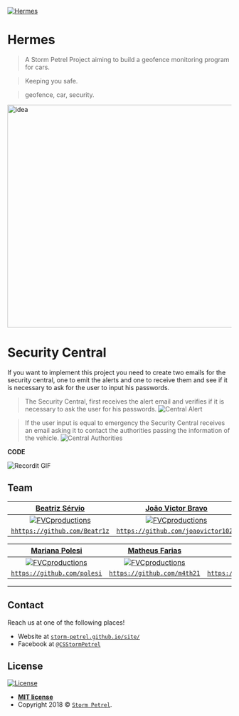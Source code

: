 <a href="https://storm-petrel.github.io/site/"><img src="https://raw.githubusercontent.com/Storm-Petrel/Hermes/master/Media/logo.png" title="Hermes" alt="Hermes"></a>

# Hermes

> A Storm Petrel Project aiming to build a geofence monitoring program for cars.

> Keeping you safe.

> geofence, car, security.

<img src="https://raw.githubusercontent.com/Storm-Petrel/Hermes/master/Media/hermes.gif" title="Idea" alt="idea" height="500" width="600">

# Security Central
If you want to implement this project you need to create two emails for the security central, one to emit the alerts and one to receive them and see if it is necessary to ask for the user to input his passwords.

>The Security Central, first receives the alert email and verifies if it is necessary to ask the user for his passwords.
![Central Alert](https://raw.githubusercontent.com/Storm-Petrel/Hermes/master/Media/Central-Alerta.gif)

>If the user input is equal to emergency the Security Central receives an email asking it to contact the authorities passing the information of the vehicle.
![Central Authorities](https://raw.githubusercontent.com/Storm-Petrel/Hermes/master/Media/Central-Autoridades.gif)

**CODE**

![Recordit GIF](http://g.recordit.co/Rw5bXM5S20.gif)


## Team

| <a href="https://github.com/Beatr1z" target="_blank">**Beatriz Sérvio**</a> | <a href="https://github.com/joaovictor1020" target="_blank">**João Victor Bravo**</a> | <a href="https://github.com/leon13344" target="_blank">**Leonardo Rodrigues**</a> |
| :---: |:---:| :---:|
| [![FVCproductions](https://avatars1.githubusercontent.com/u/40302576?v=3&s=200)](https://github.com/Beatr1z)    | [![FVCproductions](https://avatars0.githubusercontent.com/u/39501506?v=3&s=200)](https://github.com/joaovictor1020) | [![FVCproductions](https://avatars3.githubusercontent.com/u/40325429?v=3&s=200)](http://fvcproductions.com)  |
| <a href="https://github.com/Beatr1z" target="_blank">`hhttps://github.com/Beatr1z`</a> | <a href="https://github.com/joaovictor1020" target="_blank">`https://github.com/joaovictor1020`</a> | <a href="https://github.com/leon13344" target="_blank">`https://github.com/leon13344`</a> |

| <a href="https://github.com/polesi" target="_blank">**Mariana Polesi**</a> | <a href="https://github.com/m4th21" target="_blank">**Matheus Farias**</a> | <a href="https://github.com/tiagovalenca" target="_blank">**Tiago Valença**</a> |
| :---: |:---:| :---:|
| [![FVCproductions](https://avatars2.githubusercontent.com/u/40322420?v=3&s=200)](http://fvcproductions.com)    | [![FVCproductions](https://avatars0.githubusercontent.com/u/38105118?v=3&s=200)](https://github.com/m4th21) | [![FVCproductions](https://avatars2.githubusercontent.com/u/36921610?v=3&s=200)](https://github.com/tiagovalenca)  |
| <a href="https://github.com/polesi" target="_blank">`https://github.com/polesi`</a> | <a href="https://github.com/m4th21" target="_blank">`https://github.com/m4th21`</a> | <a href="https://github.com/tiagovalenca" target="_blank">`https://github.com/tiagovalenca`</a> |

---

## Contact

Reach us at one of the following places!

- Website at <a href="https://storm-petrel.github.io/site/" target="_blank">`storm-petrel.github.io/site/`</a>
- Facebook at <a href="https://www.facebook.com/CSStormPetrel/" target="_blank">`@CSStormPetrel`</a>


## License

[![License](http://img.shields.io/:license-mit-blue.svg?style=flat-square)](http://badges.mit-license.org)

- **[MIT license](http://opensource.org/licenses/mit-license.php)**
- Copyright 2018 © <a href="https://storm-petrel.github.io/site/" target="_blank"> `Storm Petrel`</a>.
